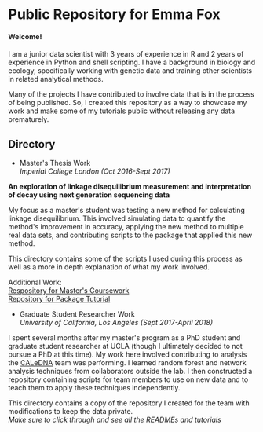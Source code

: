 # Public Repository for Emma Fox

#### Welcome!

I am a junior data scientist with 3 years of experience in R and 2 years of experience in Python and shell scripting. I have a background in biology and ecology, specifically working with genetic data and training other scientists in related analytical methods.  

Many of the projects I have contributed to involve data that is in the process of being published. So, I created this repository as a way to showcase my work and make some of my tutorials public without releasing any data prematurely. 

## Directory
* Master's Thesis Work  
_Imperial College London (Oct 2016-Sept 2017)_  

__An exploration of linkage disequilibrium measurement and interpretation of decay using next generation sequencing data__  

My focus as a master's student was testing a new method for calculating linkage disequilibrium. This involved simulating data to quantify the method's improvement in accuracy, applying the new method to multiple real data sets, and contributing scripts to the package that applied this new method.  

This directory contains some of the scripts I used during this process as well as a more in depth explanation of what my work involved.  

Additional Work:  
[Respository for Master's Coursework](https://bitbucket.org/EAF16/cmeecoursework/src)  
[Repository for Package Tutorial](https://github.com/EFox16/ngsLD-Tutorial)  

* Graduate Student Researcher Work  
_University of California, Los Angeles (Sept 2017-April 2018)_  

I spent several months after my master's program as a PhD student and graduate student researcher at UCLA (though I ultimately decided to not pursue a PhD at this time). My work here involved contributing to analysis the [CALeDNA](http://www.ucedna.com/) team was performing. I learned random forest and network analysis techniques from collaborators outside the lab. I then constructed a repository containing scripts for team members to use on new data and to teach them to apply these techniques independently.  

This directory contains a copy of the repository I created for the team with modifications to keep the data private.    
_Make sure to click through and see all the READMEs and tutorials_
